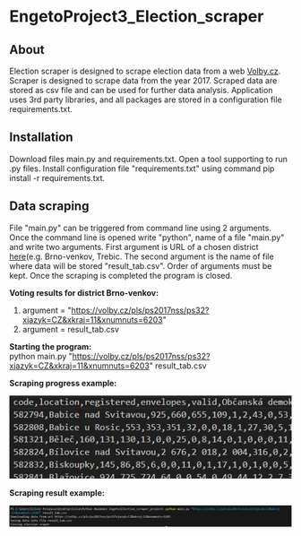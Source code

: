 # EngetoProject3_Election_scraper

## About
Election scraper is designed to scrape election data from a web [Volby.cz](https://volby.cz/pls/ps2017nss/ps3?xjazyk=CZ). Scraper is designed to scrape data from the year 2017. Scraped data are stored as csv file and can be used for further data analysis. Application uses 3rd party libraries, and all packages are stored in a configuration file requirements.txt.

## Installation

Download files main.py and requirements.txt. Open a tool supporting to run .py files. Install configuration file "requirements.txt" using command pip install -r requirements.txt.  

## Data scraping
File "main.py" can be triggered from command line using 2 arguments. Once the command line is opened write "python", name of a file "main.py" and write two arguments. First argument is URL of a chosen district [here](https://volby.cz/pls/ps2017nss/ps3?xjazyk=CZ)(e.g. Brno-venkov, Trebic. The second argument is the name of file where data will be stored "result_tab.csv". Order of arguments must be kept. Once the scraping is completed the program is closed.

__Voting results for district Brno-venkov:__
 
1. argument = "https://volby.cz/pls/ps2017nss/ps32?xjazyk=CZ&xkraj=11&xnumnuts=6203"
1. argument = result_tab.csv

__Starting the program:__  
python main.py "https://volby.cz/pls/ps2017nss/ps32?xjazyk=CZ&xkraj=11&xnumnuts=6203" result_tab.csv

__Scraping progress example:__  

![Scraping progress example](https://github.com/SilviePelanova/EngetoProject3_Election_scraper/blob/main/Scraping%20result%20example.png)

__Scraping result example:__

![Sraping result example](https://github.com/SilviePelanova/EngetoProject3_Election_scraper/blob/main/Scraping%20progress%20example.png)
